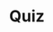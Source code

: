 ---
title: "Quiz"
passing_percentage: 70
layout: "test"
type: "test"
questions:
  - id: "q1"
    text: "What is the primary runtime used for WebAssembly filters in Istio Envoy?"
    type: "single-answer"
    marks: 2
    options:
      - id: "a"
        text: "envoy.wasm.runtime.wasmtime"
      - id: "b"
        text: "envoy.wasm.runtime.v8"
        is_correct: true
      - id: "c"
        text: "envoy.wasm.runtime.node"
  - id: "q2"
    text: "Which components are required to deploy a WebAssembly filter in Istio? (Select all that apply)"
    type: "multiple-answers"
    marks: 2
    options:
      - id: "a"
        text: "EnvoyFilter resource"
        is_correct: true
      - id: "b"
        text: "WASM binary file"
        is_correct: true
      - id: "c"
        text: "Volume mount configuration for sidecar"
        is_correct: true
  - id: "q3"
    text: "What annotation is used to configure user volume mounts for Istio sidecars?" 
    type: "short_answer" 
    marks: 2
    correct_answer: "sidecar.istio.io/userVolumeMount" 
---
